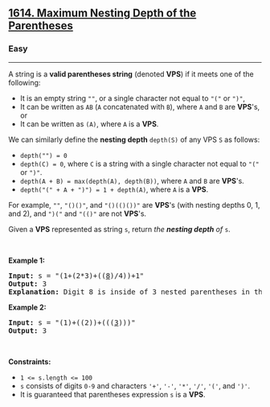 <h2><a href="https://leetcode.com/problems/maximum-nesting-depth-of-the-parentheses/">1614. Maximum Nesting Depth of the Parentheses</a></h2><h3>Easy</h3><hr><div style="user-select: auto;"><p style="user-select: auto;">A string is a <strong style="user-select: auto;">valid parentheses string</strong> (denoted <strong style="user-select: auto;">VPS</strong>) if it meets one of the following:</p>

<ul style="user-select: auto;">
	<li style="user-select: auto;">It is an empty string <code style="user-select: auto;">""</code>, or a single character not equal to <code style="user-select: auto;">"("</code> or <code style="user-select: auto;">")"</code>,</li>
	<li style="user-select: auto;">It can be written as <code style="user-select: auto;">AB</code> (<code style="user-select: auto;">A</code> concatenated with <code style="user-select: auto;">B</code>), where <code style="user-select: auto;">A</code> and <code style="user-select: auto;">B</code> are <strong style="user-select: auto;">VPS</strong>'s, or</li>
	<li style="user-select: auto;">It can be written as <code style="user-select: auto;">(A)</code>, where <code style="user-select: auto;">A</code> is a <strong style="user-select: auto;">VPS</strong>.</li>
</ul>

<p style="user-select: auto;">We can similarly define the <strong style="user-select: auto;">nesting depth</strong> <code style="user-select: auto;">depth(S)</code> of any VPS <code style="user-select: auto;">S</code> as follows:</p>

<ul style="user-select: auto;">
	<li style="user-select: auto;"><code style="user-select: auto;">depth("") = 0</code></li>
	<li style="user-select: auto;"><code style="user-select: auto;">depth(C) = 0</code>, where <code style="user-select: auto;">C</code> is a string with a single character not equal to <code style="user-select: auto;">"("</code> or <code style="user-select: auto;">")"</code>.</li>
	<li style="user-select: auto;"><code style="user-select: auto;">depth(A + B) = max(depth(A), depth(B))</code>, where <code style="user-select: auto;">A</code> and <code style="user-select: auto;">B</code> are <strong style="user-select: auto;">VPS</strong>'s.</li>
	<li style="user-select: auto;"><code style="user-select: auto;">depth("(" + A + ")") = 1 + depth(A)</code>, where <code style="user-select: auto;">A</code> is a <strong style="user-select: auto;">VPS</strong>.</li>
</ul>

<p style="user-select: auto;">For example, <code style="user-select: auto;">""</code>, <code style="user-select: auto;">"()()"</code>, and <code style="user-select: auto;">"()(()())"</code> are <strong style="user-select: auto;">VPS</strong>'s (with nesting depths 0, 1, and 2), and <code style="user-select: auto;">")("</code> and <code style="user-select: auto;">"(()"</code> are not <strong style="user-select: auto;">VPS</strong>'s.</p>

<p style="user-select: auto;">Given a <strong style="user-select: auto;">VPS</strong> represented as string <code style="user-select: auto;">s</code>, return <em style="user-select: auto;">the <strong style="user-select: auto;">nesting depth</strong> of </em><code style="user-select: auto;">s</code>.</p>

<p style="user-select: auto;">&nbsp;</p>
<p style="user-select: auto;"><strong style="user-select: auto;">Example 1:</strong></p>

<pre style="position: relative; user-select: auto;"><strong style="user-select: auto;">Input:</strong> s = "(1+(2*3)+((<u style="user-select: auto;">8</u>)/4))+1"
<strong style="user-select: auto;">Output:</strong> 3
<strong style="user-select: auto;">Explanation:</strong> Digit 8 is inside of 3 nested parentheses in the string.
<div class="open_grepper_editor" title="Edit &amp; Save To Grepper" style="user-select: auto;"></div></pre>

<p style="user-select: auto;"><strong style="user-select: auto;">Example 2:</strong></p>

<pre style="position: relative; user-select: auto;"><strong style="user-select: auto;">Input:</strong> s = "(1)+((2))+(((<u style="user-select: auto;">3</u>)))"
<strong style="user-select: auto;">Output:</strong> 3
<div class="open_grepper_editor" title="Edit &amp; Save To Grepper" style="user-select: auto;"></div></pre>

<p style="user-select: auto;">&nbsp;</p>
<p style="user-select: auto;"><strong style="user-select: auto;">Constraints:</strong></p>

<ul style="user-select: auto;">
	<li style="user-select: auto;"><code style="user-select: auto;">1 &lt;= s.length &lt;= 100</code></li>
	<li style="user-select: auto;"><code style="user-select: auto;">s</code> consists of digits <code style="user-select: auto;">0-9</code> and characters <code style="user-select: auto;">'+'</code>, <code style="user-select: auto;">'-'</code>, <code style="user-select: auto;">'*'</code>, <code style="user-select: auto;">'/'</code>, <code style="user-select: auto;">'('</code>, and <code style="user-select: auto;">')'</code>.</li>
	<li style="user-select: auto;">It is guaranteed that parentheses expression <code style="user-select: auto;">s</code> is a <strong style="user-select: auto;">VPS</strong>.</li>
</ul>
</div>